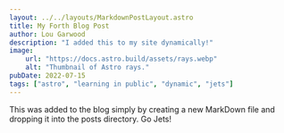 ```yaml
---
layout: ../../layouts/MarkdownPostLayout.astro
title: My Forth Blog Post
author: Lou Garwood
description: "I added this to my site dynamically!"
image:
    url: "https://docs.astro.build/assets/rays.webp"
    alt: "Thumbnail of Astro rays."
pubDate: 2022-07-15
tags: ["astro", "learning in public", "dynamic", "jets"]
---
```

This was added to the blog simply by creating a new MarkDown file and dropping it into the posts directory. Go Jets!